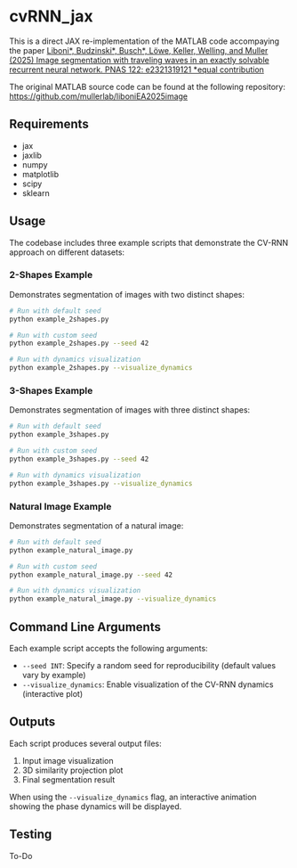# cvRNN_jax 

This is a direct JAX re-implementation of the MATLAB code accompaying the paper [Liboni*, Budzinski*, Busch*, Löwe, Keller, Welling, and Muller (2025) Image segmentation with traveling waves in an exactly solvable recurrent neural network. PNAS 122: e2321319121 *equal contribution](https://www.pnas.org/doi/10.1073/pnas.2321319121)


The original MATLAB source code can be found at the following repository: https://github.com/mullerlab/liboniEA2025image

## Requirements

- jax
- jaxlib
- numpy
- matplotlib
- scipy
- sklearn

## Usage

The codebase includes three example scripts that demonstrate the CV-RNN approach on different datasets:

### 2-Shapes Example

Demonstrates segmentation of images with two distinct shapes:

```bash
# Run with default seed
python example_2shapes.py

# Run with custom seed
python example_2shapes.py --seed 42

# Run with dynamics visualization
python example_2shapes.py --visualize_dynamics
```

### 3-Shapes Example

Demonstrates segmentation of images with three distinct shapes:

```bash
# Run with default seed
python example_3shapes.py

# Run with custom seed
python example_3shapes.py --seed 42

# Run with dynamics visualization
python example_3shapes.py --visualize_dynamics
```

### Natural Image Example

Demonstrates segmentation of a natural image:

```bash
# Run with default seed
python example_natural_image.py

# Run with custom seed
python example_natural_image.py --seed 42

# Run with dynamics visualization
python example_natural_image.py --visualize_dynamics
```

## Command Line Arguments

Each example script accepts the following arguments:

- `--seed INT`: Specify a random seed for reproducibility (default values vary by example)
- `--visualize_dynamics`: Enable visualization of the CV-RNN dynamics (interactive plot)

## Outputs

Each script produces several output files:

1. Input image visualization
2. 3D similarity projection plot
3. Final segmentation result

When using the `--visualize_dynamics` flag, an interactive animation showing the phase dynamics will be displayed.

## Testing

To-Do